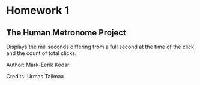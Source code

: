 # Homework 1

## The Human Metronome Project

Displays the milliseconds differing from a full second at the time of the click and the count of total clicks.

Author: Mark-Eerik Kodar

Credits: Urmas Talimaa
